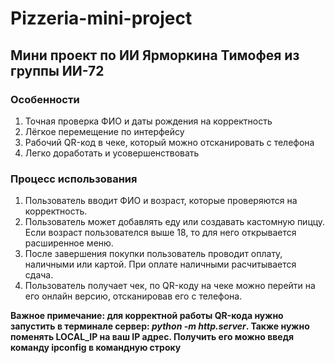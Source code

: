 # Pizzeria-mini-project
## Мини проект по ИИ Ярморкина Тимофея из группы ИИ-72
### Особенности
1. Точная проверка ФИО и даты рождения на корректность
2. Лёгкое перемещение по интерфейсу
3. Рабочий QR-код в чеке, который можно отсканировать с телефона
4. Легко доработать и усовершенствовать  
### Процесс использования
1. Пользователь вводит ФИО и возраст, которые проверяются на корректность.
2. Пользователь может добавлять еду или создавать кастомную пиццу. Если возраст пользователся выше 18, то для него открывается расширенное меню.
3. После завершения покупки пользователь проводит оплату, наличными или картой. При оплате наличными расчитывается сдача.
4. Пользователь получает чек, по QR-коду на чеке можно перейти на его онлайн версию, отсканировав его с телефона.

**Важное примечание: для корректной работы QR-кода нужно запустить в терминале сервер: _python -m http.server_. Также нужно поменять LOCAL_IP на ваш IP адрес. Получить его можно введя команду ipconfig в командную строку**
